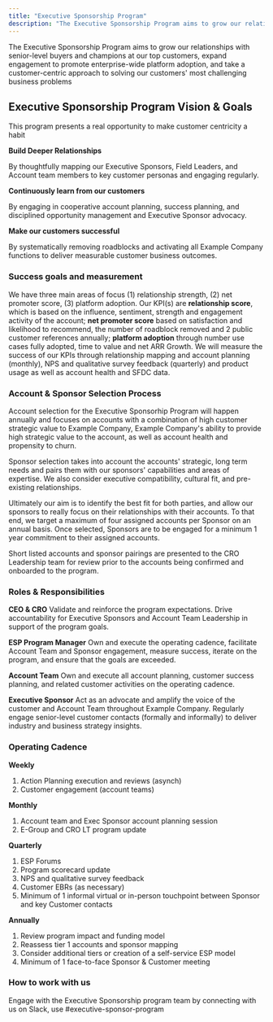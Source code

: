 ```yaml
---
title: "Executive Sponsorship Program"
description: "The Executive Sponsorship Program aims to grow our relationships with senior-level buyers and champions at our top customers, expand engagement to promote enterprise-wide platform adoption, and take a customer-centric approach to solving our customers' most challenging business problems."
---
```

The Executive Sponsorship Program aims to grow our relationships with senior-level buyers and champions at our top customers, expand engagement to promote enterprise-wide platform adoption, and take a customer-centric approach to solving our customers' most challenging business problems

## Executive Sponsorship Program Vision & Goals

This program presents a real opportunity to make customer centricity a habit

**Build Deeper Relationships**

By thoughtfully mapping our Executive Sponsors, Field Leaders, and Account team members to key customer personas and engaging regularly.

**Continuously learn from our customers**

By engaging in cooperative account planning, success planning, and disciplined opportunity management and Executive Sponsor advocacy.

**Make our customers successful**

By systematically removing roadblocks and activating all Example Company functions to deliver measurable customer business outcomes.

### Success goals and measurement

We have three main areas of focus (1) relationship strength, (2) net promoter score, (3) platform adoption.
Our KPI(s) are **relationship score**, which is based on the influence, sentiment, strength and engagement activity of the account; **net promoter score** based on satisfaction and likelihood to recommend, the number of roadblock removed and 2 public customer references annually; **platform adoption** through number use cases fully adopted, time to value and net ARR Growth.
We will measure the success of our KPIs through relationship mapping and account planning (monthly), NPS and qualitative survey feedback (quarterly) and product usage as well as account health and SFDC data.

### Account & Sponsor Selection Process

Account selection for the Executive Sponsorhip Program will happen annually and focuses on accounts with a combination of high customer strategic value to Example Company, Example Company's ability to provide high strategic value to the account, as well as account health and propensity to churn.

Sponsor selection takes into account the accounts' strategic, long term needs and pairs them with our sponsors' capabilities and areas of expertise. We also consider executive compatibility, cultural fit, and pre-existing relationships.

Ultimately our aim is to identify the best fit for both parties, and allow our sponsors to really focus on their relationships with their accounts. To that end, we target a maximum of four assigned accounts per Sponsor on an annual basis.
Once selected, Sponsors are to be engaged for a minimum 1 year commitment to their assigned accounts.

Short listed accounts and sponsor pairings are presented to the CRO Leadership team for review prior to the accounts being confirmed and onboarded to the program.

### Roles & Responsibilities

**CEO & CRO**
Validate and reinforce the program expectations. Drive accountability for Executive Sponsors and Account Team Leadership in support of the program goals.

**ESP Program Manager**
Own and execute the operating cadence, facilitate Account Team and Sponsor engagement, measure success, iterate on the program, and ensure that the goals are exceeded.

**Account Team**
Own and execute all account planning, customer success planning, and related customer activities on the operating cadence.

**Executive Sponsor**
Act as an advocate and amplify the voice of the customer and Account Team throughout Example Company. Regularly engage senior-level customer contacts (formally and informally) to deliver industry and business strategy insights.

### Operating Cadence

**Weekly**

1. Action Planning execution and reviews (asynch)
2. Customer engagement (account teams)

**Monthly**

1. Account team and Exec Sponsor account planning session
2. E-Group and CRO LT program update

**Quarterly**

1. ESP Forums
2. Program scorecard update
3. NPS and qualitative survey feedback
4. Customer EBRs (as necessary)
5. Minimum of 1 informal virtual or in-person touchpoint between Sponsor and key Customer contacts

**Annually**

1. Review program impact  and funding model
2. Reassess tier 1 accounts and sponsor mapping
3. Consider additional tiers or creation of a self-service ESP model
4. Minimum of 1 face-to-face Sponsor & Customer meeting

### How to work with us

Engage with the Executive Sponsorship program team by connecting with us on Slack, use #executive-sponsor-program
